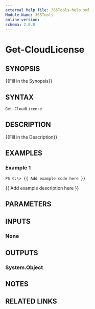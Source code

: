```yaml
---
external help file: 365Tools-help.xml
Module Name: 365Tools
online version: 
schema: 2.0.0
---
```


# Get-CloudLicense

## SYNOPSIS
{{Fill in the Synopsis}}

## SYNTAX

```
Get-CloudLicense
```

## DESCRIPTION
{{Fill in the Description}}

## EXAMPLES

### Example 1
```
PS C:\> {{ Add example code here }}
```

{{ Add example description here }}

## PARAMETERS

## INPUTS

### None


## OUTPUTS

### System.Object

## NOTES

## RELATED LINKS

